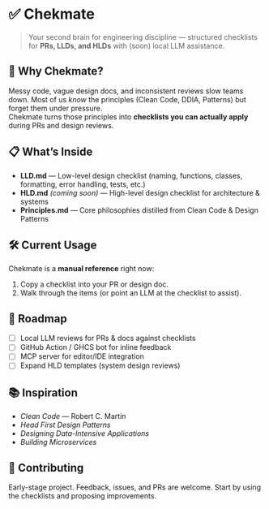 # ✅ Chekmate
> Your second brain for engineering discipline — structured checklists for **PRs, LLDs, and HLDs** with (soon) local LLM assistance.

## 🚦 Why Chekmate?
Messy code, vague design docs, and inconsistent reviews slow teams down. Most of us *know* the principles (Clean Code, DDIA, Patterns) but forget them under pressure.  
Chekmate turns those principles into **checklists you can actually apply** during PRs and design reviews.

## 📋 What’s Inside
- **LLD.md** — Low-level design checklist (naming, functions, classes, formatting, error handling, tests, etc.)
- **HLD.md** *(coming soon)* — High-level design checklist for architecture & systems
- **Principles.md** — Core philosophies distilled from Clean Code & Design Patterns

## 🛠️ Current Usage
Chekmate is a **manual reference** right now:
1. Copy a checklist into your PR or design doc.
2. Walk through the items (or point an LLM at the checklist to assist).

## 🔮 Roadmap
- [ ] Local LLM reviews for PRs & docs against checklists
- [ ] GitHub Action / GHCS bot for inline feedback
- [ ] MCP server for editor/IDE integration
- [ ] Expand HLD templates (system design reviews)

## 📚 Inspiration
- *Clean Code* — Robert C. Martin  
- *Head First Design Patterns*  
- *Designing Data-Intensive Applications*  
- *Building Microservices*

## 🤝 Contributing
Early-stage project. Feedback, issues, and PRs are welcome. Start by using the checklists and proposing improvements.
